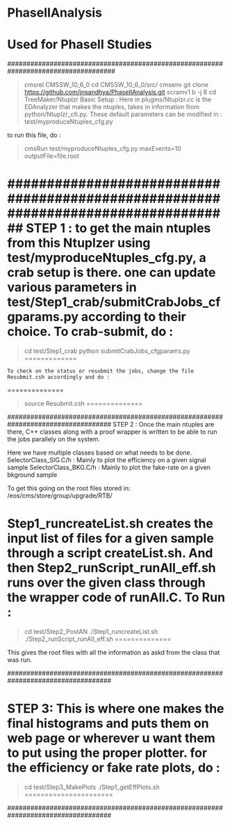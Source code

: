 # PhaseIIAnalysis
# Used for PhaseII Studies

####################################################################################
> cmsrel CMSSW_10_6_0
> cd CMSSW_10_6_0/src/
> cmsenv
> git clone https://github.com/jnsandhya/PhaseIIAnalysis.git
> scramv1 b -j 8
> cd TreeMaker/Ntuplzr 
Basic Setup : Here in plugins/Ntuplzr.cc is the EDAnalyzer that makes the ntuples, takes in information 
from python/Ntuplzr_cfi.py. These default parameters can be modified in :
test/myproduceNtuples_cfg.py

to run this file, do :  
> cmsRun test/myproduceNtuples_cfg.py maxEvents=10 outputFile=file.root


###################################################################################
STEP 1 : to get the main ntuples from this Ntuplzer using test/myproduceNtuples_cfg.py, a crab setup is there. one can update 
        various parameters in test/Step1_crab/submitCrabJobs_cfgparams.py according to their choice. 
	To crab-submit, do : 
==============
> cd test/Step1_crab
> python submitCrabJobs_cfgparams.py 
=============

	To check on the status or resubmit the jobs, change the file Resubmit.csh accordingly and do :  
==============
> source Resubmit.csh
==============

###################################################################################
STEP 2 : Once the main ntuples are there, C++ classes along with a proof wrapper is written to be able to run the jobs 
parallely on the system. 

Here we have multiple classes based on what needs to be done. 
SelectorClass_SIG.C/h : Mainly to plot the efficiency on a given signal sample 
SelectorClass_BKG.C/h : Mainly to plot the fake-rate  on a given bkground sample 


To get this going on the root files stored in: 
/eos/cms/store/group/upgrade/RTB/

Step1_runcreateList.sh creates the input list of files for a given sample through a script createList.sh.
And then Step2_runScript_runAll_eff.sh runs over the given class through the wrapper code of runAll.C.
To Run : 
==============
> cd test/Step2_PostAN
> ./Step1_runcreateList.sh
> ./Step2_runScript_runAll_eff.sh
==============


This gives the root files with all the information as askd from the class that was run. 

###################################################################################

STEP 3: This is where one makes the final histograms and puts them on web page or wherever u want them to put using the proper plotter. 
for the efficiency or fake rate plots, do : 
======================
> cd test/Step3_MakePlots
> ./Step1_getEffPlots.sh
======================


 	   
###################################################################################